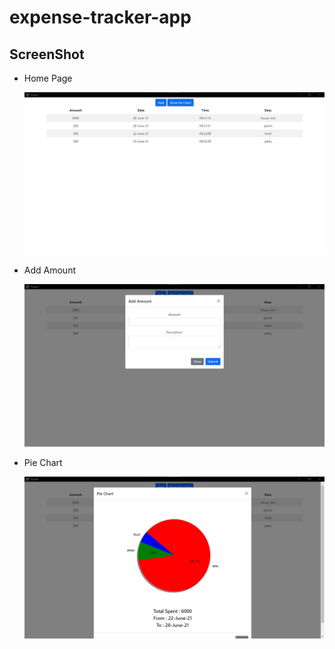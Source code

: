 # expense-tracker-app



## ScreenShot

- Home Page

    ![home_page](web/img/index.jpg)

- Add Amount

    ![home_page](web/img/Add.jpg)

- Pie Chart

    ![home_page](web/img/piechart.jpg)

